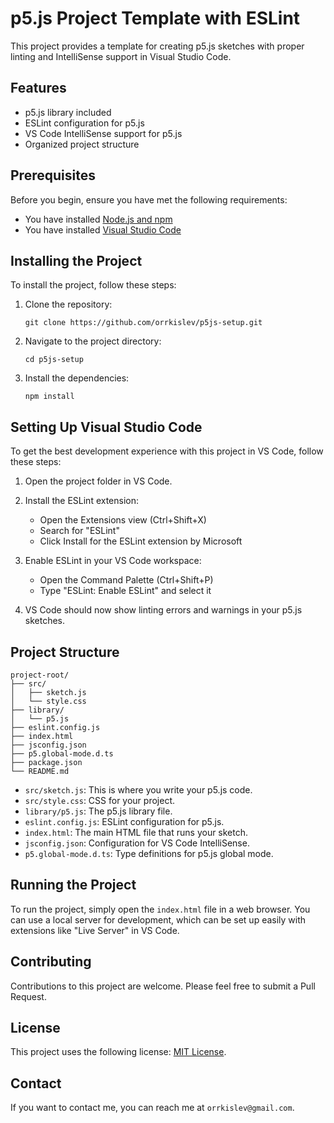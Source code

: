 # p5.js Project Template with ESLint

This project provides a template for creating p5.js sketches with proper linting and IntelliSense support in Visual Studio Code.

## Features

- p5.js library included
- ESLint configuration for p5.js
- VS Code IntelliSense support for p5.js
- Organized project structure

## Prerequisites

Before you begin, ensure you have met the following requirements:

- You have installed [Node.js and npm](https://nodejs.org/)
- You have installed [Visual Studio Code](https://code.visualstudio.com/)

## Installing the Project

To install the project, follow these steps:

1. Clone the repository:
   ```
   git clone https://github.com/orrkislev/p5js-setup.git
   ```
2. Navigate to the project directory:
   ```
   cd p5js-setup
   ```
3. Install the dependencies:
   ```
   npm install
   ```

## Setting Up Visual Studio Code

To get the best development experience with this project in VS Code, follow these steps:

1. Open the project folder in VS Code.

2. Install the ESLint extension:
   - Open the Extensions view (Ctrl+Shift+X)
   - Search for "ESLint"
   - Click Install for the ESLint extension by Microsoft

3. Enable ESLint in your VS Code workspace:
   - Open the Command Palette (Ctrl+Shift+P)
   - Type "ESLint: Enable ESLint" and select it

4. VS Code should now show linting errors and warnings in your p5.js sketches.

## Project Structure

```
project-root/
├── src/
│   ├── sketch.js
│   └── style.css
├── library/
│   └── p5.js
├── eslint.config.js
├── index.html
├── jsconfig.json
├── p5.global-mode.d.ts
├── package.json
└── README.md
```

- `src/sketch.js`: This is where you write your p5.js code.
- `src/style.css`: CSS for your project.
- `library/p5.js`: The p5.js library file.
- `eslint.config.js`: ESLint configuration for p5.js.
- `index.html`: The main HTML file that runs your sketch.
- `jsconfig.json`: Configuration for VS Code IntelliSense.
- `p5.global-mode.d.ts`: Type definitions for p5.js global mode.

## Running the Project

To run the project, simply open the `index.html` file in a web browser. You can use a local server for development, which can be set up easily with extensions like "Live Server" in VS Code.

## Contributing

Contributions to this project are welcome. Please feel free to submit a Pull Request.

## License

This project uses the following license: [MIT License](https://opensource.org/licenses/MIT).

## Contact

If you want to contact me, you can reach me at `orrkislev@gmail.com`.